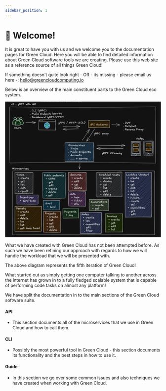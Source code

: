 ```yaml
---
sidebar_position: 1
---
```


# 👋 Welcome!

It is great to have you with us and we welcome you to the documentation pages for Green Cloud. Here you will be able to find detailed information about Green Cloud software tools we are creating. Please use this web site as a reference source of all things Green Cloud!

If something doesn't quite look right - OR - its missing - please email us here -: hello@greencloudcomputing.io

Below is an overview of the main constituent parts to the Green Cloud eco system.

![Green Cloud Overview](./img/greencloud-overview.png)

What we have created with Green Cloud has not been attempted before. As such we have been refining our approach with regards to how we will handle the workload that we will be presented with.

The above diagram represents the fifth iteration of Green Cloud!

What started out as simply getting one computer talking to another across the internet has grown in to a fully fledged scalable system that is capable of performing code tasks on almost any platform!

We have split the documentation in to the main sections of the Green Cloud software suite.

#### API

- This section documents all of the microservices that we use in Green Cloud and how to call them.

#### CLI

- Possibly the most powerful tool in Green Cloud - this section documents its functionality and the best steps in how to use it.

#### Guide

- In this section we go over some common issues and also techniques we have created when working with Green Cloud.
